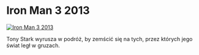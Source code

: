 Iron Man 3 2013 
=============
[![Iron Man 3 2013 ](http://vidos.pl/images/player.gif)](http://vidos.pl/iron-man-3-2013)

 Tony Stark wyrusza w podróż, by zemścić się na tych, przez których jego świat legł w gruzach.
